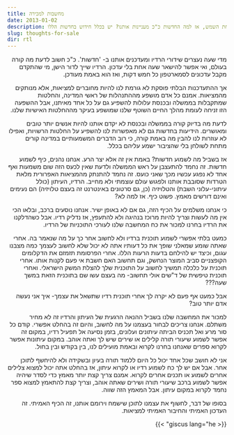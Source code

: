 ```yaml
---
title: מחשבות למכירה
date: 2013-01-02
description: אם אין כל חדש תחת השמש, אז למה החדשות כ"כ מעניינות אותנו? יש בכלל חידוש בחדשות הללו?
slug: thoughts-for-sale
dir: rtl
---
```

<div dir="rtl">


מדי שעה נעצרים שידורי הרדיו ומעדכנים אותנו ב- 'חדשות'. כ"כ חשוב לדעת מה קורה בעולם, ואי אפשר להישאר שעה אחת בלי עדכון. הרדיו שייך לדור הישן, מי שהתקדם מקבל עדכונים לסמארטפון כל חמש דקות, ואז הוא באמת מעודכן.

אך ההתעדכנות הבלתי פוסקת לא גורמת לנו להיות מחוברים למציאות, אלא מנותקים מהמציאות. אמנם כל אדם מושפע מההתנהלות של ראשי המדינה, והחלטות שמתקבלות בממשלה ובכנסת עלולות להשפיע גם על כל אחד מאיתנו, אבל ההשפעה הזו זניחה לעומת מהלך החיים השוטף שלנו שמושפע בעיקר מההחלטות האישיות שלנו.

לדעת מה בדיוק קורה בממשלה ובכנסת לא יקדם אותנו להיות אנשים יותר טובים ומאושרים. הידיעות בחדשות גם לא מאפשרות לנו להשפיע על החלטות הרשויות, ואפילו לא עוזרות לנו להבין מה באמת קורה, כי רוב הדברים המשמעותיים במדינה קורים מתחת לשולחן בלי שהציבור ישמע עליהם בכלל.

אז בשביל מה לשמוע חדשות? באמת אין זה אלא יצר הרע. אנחנו נהנים, כיף לשמוע חדשות. זה נחמד להתעצבן על ראש הממשלה ולדעת שאין לכעס הזה שום משמעות ואף אחד לא נפגע עכשיו מכך שאני כועס. זה נחמד להתנתק מהמציאות האפרורית מלאת הטרדות שסובבת אותנו ולפגוש עולם עוצמתי ולא מחייב. הרדיו, העיתון (כולל עיתוני-עלוני השבת) והטלויזיה (כן, גם סרטונים באינטרנט זה בעצם טלויזיה) הם נעימים ואינם דורשים מאמץ. פשוט כיף. אז למה לא?

כי אנחנו משלמים על הכיף הזה, גם אם לא באופן ישיר. אנחנו נוסעים ברכב, ובלאו הכי אין מה לעשות וצריך להיות מרוכז בנהיגה ולא להתעפץ, אז נדליק רדיו. אבל כשהדלקנו את הרדיו בחרנו למכור את כח המחשבה שלנו לעורכי התוכניות של הרדיו.

כמעט בלתי אפשרי לשמוע תוכנית ברדיו ולא לחשוב אחר כך על מה שנאמר בה. אחרי שאתה שומע שמאלני שופך את כל דעותיו אתה לא יכול שלא לחשוב לעצמך כמה מצבנו עגום, וכיצד יש להילחם בדעות הרעות הללו. אחרי הפרסומת תזמזם את הדקלומים הקופצניים סביב המוצר הנחשק, וגם תחשוב האם חשבת אי פעם לקנות אותו. אחרי תוכנית על כלכלה תמשיך לחשוב על התוכנית שלך להצלת המשק הישראלי. ואחרי תוכנית טיפשית של ד"שים אולי תחשוב- מה בעצם עשו שם בתוכנית הזאת במשך שעה???

אבל כמעט אף פעם לא יקרה לך אחרי תוכנית רדיו שתשאל את עצמך- איך אני נעשה אדם יותר טוב?

למכור את המחשבה שלנו בשביל ההנאה הרגעית של העיתון והרדיו זה לא מחיר משתלם.
אנחנו צריכים לבחור בעצמנו על מה לחשוב, והיום זה בהחלט אפשרי. קודם כל סור מרע ואל תכניס הביתה עיתונים ועלונים, בזמן נסיעה אל תפעיל רדיו, במקום זה אפשר לשמוע שיעורי תורה קלילים או שירים שיש לך ואתה אוהב. במקום עיתונות אפשר לקרוא ספרים שאנחנו בחרנו לקרוא ובאמת מועילים לנו, בין בקודש ובין בחול.

אני לא חושב שכל אחד יכול כל היום ללמוד תורה בעיון ובשקידה ולא להיחשף לתוכן אחר. אבל אם יש לך כח לשמוע רדיו או לקרוא עיתון, אז בהחלט אתה יכול למצוא צלילים אחרים לשמוע או תכנים אחרים לקרוא. אמנם צריך קצת יותר מאמץ כדי לסדר שיהיה אפשר לשמוע ברכב שיעורי תורה ושירים שאתה אוהב, וצריך קצת להתאמץ למצוא ספר נחמד לקרוא במקום עיתון. אבל המאמץ הזה שווה.

בסופו של דבר, לחשוף את עצמנו לתוכן שישמח וירומם אותנו, זה הכיף האמיתי. זה העדכון האמיתי והחיבור האמיתי למציאות.

{{< giscus lang="he" >}}
</div>
